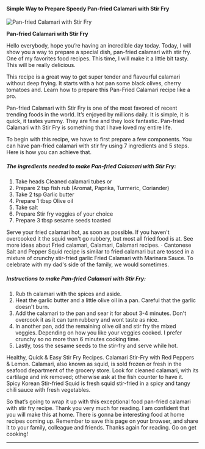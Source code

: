             

#### Simple Way to Prepare Speedy Pan-fried Calamari with Stir Fry

![Pan-fried Calamari with Stir Fry](https://img-global.cpcdn.com/recipes/0c5978403d7b465e/751x532cq70/pan-fried-calamari-with-stir-fry-recipe-main-photo.jpg)

**Pan-fried Calamari with Stir Fry**

Hello everybody, hope you’re having an incredible day today. Today, I will show you a way to prepare a special dish, pan-fried calamari with stir fry. One of my favorites food recipes. This time, I will make it a little bit tasty. This will be really delicious.

This recipe is a great way to get super tender and flavourful calamari without deep frying. It starts with a hot pan some black olives, cherry tomatoes and. Learn how to prepare this Pan-Fried Calamari recipe like a pro.

Pan-fried Calamari with Stir Fry is one of the most favored of recent trending foods in the world. It’s enjoyed by millions daily. It is simple, it is quick, it tastes yummy. They are fine and they look fantastic. Pan-fried Calamari with Stir Fry is something that I have loved my entire life.

To begin with this recipe, we have to first prepare a few components. You can have pan-fried calamari with stir fry using 7 ingredients and 5 steps. Here is how you can achieve that.

##### The ingredients needed to make Pan-fried Calamari with Stir Fry:

1.  Take heads Cleaned calamari tubes or
2.  Prepare 2 tsp fish rub (Aromat, Paprika, Turmeric, Coriander)
3.  Take 2 tsp Garlic butter
4.  Prepare 1 tbsp Olive oil
5.  Take salt
6.  Prepare Stir fry veggies of your choice
7.  Prepare 3 tbsp sesame seeds toasted

Serve your fried calamari hot, as soon as possible. If you haven't overcooked it the squid won't go rubbery, but most all fried food is at. See more ideas about Fried calamari, Calamari, Calamari recipes. · Cantonese Salt and Pepper Squid recipe is similar to fried calamari but are tossed in a mixture of crunchy stir-fried garlic Fried Calamari with Marinara Sauce. To celebrate with my dad's side of the family, we would sometimes.

##### Instructions to make Pan-fried Calamari with Stir Fry:

1.  Rub th calamari with the spices and aside.
2.  Heat the garlic butter and a little olive oil in a pan. Careful that the garlic doesn't burn.
3.  Add the calamari to the pan and sear it for about 3-4 minutes. Don't overcook it as it can turn rubbery and wont taste as nice.
4.  In another pan, add the remaining olive oil and stir fry the mixed veggies. Depending on how you like your veggies cooked. I prefer crunchy so no more than 6 minutes cooking time.
5.  Lastly, toss the sesame seeds to the stir-fry and serve while hot.

Healthy, Quick & Easy Stir Fry Recipes. Calamari Stir-Fry with Red Peppers & Lemon. Calamari, also known as squid, is sold frozen or fresh in the seafood department of the grocery store. Look for cleaned calamari, with its cartilage and ink removed; otherwise ask at the fish counter to have it. Spicy Korean Stir-fried Squid is fresh squid stir-fried in a spicy and tangy chili sauce with fresh vegetables.

So that’s going to wrap it up with this exceptional food pan-fried calamari with stir fry recipe. Thank you very much for reading. I am confident that you will make this at home. There is gonna be interesting food at home recipes coming up. Remember to save this page on your browser, and share it to your family, colleague and friends. Thanks again for reading. Go on get cooking!

* * *